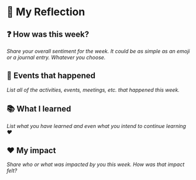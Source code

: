 # :thinking: My Reflection

## :question: How was this week?

_Share your overall sentiment for the week. It could be as simple as an emoji or a journal entry. Whatever you choose._

## :date: Events that happened

_List all of the activities, events, meetings, etc. that happened this week._

## :books: What I learned

_List what you have learned and even what you intend to continue learning :hearts:_

## :heart: My impact

_Share who or what was impacted by you this week. How was that impact felt?_
